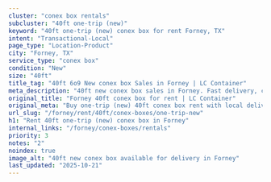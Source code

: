 ```yaml
---
cluster: "conex box rentals"
subcluster: "40ft one-trip (new)"
keyword: "40ft one-trip (new) conex box for rent Forney, TX"
intent: "Transactional-Local"
page_type: "Location-Product"
city: "Forney, TX"
service_type: "conex box"
condition: "New"
size: "40ft"
title_tag: "40ft 6o9 New conex box Sales in Forney | LC Container"
meta_description: "40ft new conex box sales in Forney. Fast delivery, competitive pricing. Serving conex boxes area. Quote ID: OU7. Call (214) 524-4168 for your free quote today."
original_title: "Forney 40ft conex box for rent | LC Container"
original_meta: "Buy one-trip (new) 40ft conex box rent with local delivery in Forney, TX. LC Container — local Since 2003. Request a fast quote today."
url_slug: "/forney/rent/40ft/conex-boxes/one-trip-new"
h1: "Rent 40ft one-trip (new) conex box in Forney"
internal_links: "/forney/conex-boxes/rentals"
priority: 3
notes: "2"
noindex: true
image_alt: "40ft new conex box available for delivery in Forney"
last_updated: "2025-10-21"
---
```


<!-- TODO: Add unique city/inventory copy, images, and internal links here. -->
